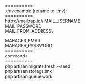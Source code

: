 ==========\
.env.example (rename to .env):\
==========\
https://mailtrap.io/\
MAIL_USERNAME\
MAIL_PASSWORD\
MAIL_FROM_ADDRESS\

MANAGER_EMAIL\
MANAGER_PASSWORD\
==========\
commands:\
==========\
php artisan migrate:fresh --seed\
php artisan storage:link\
php artisan queue:work
